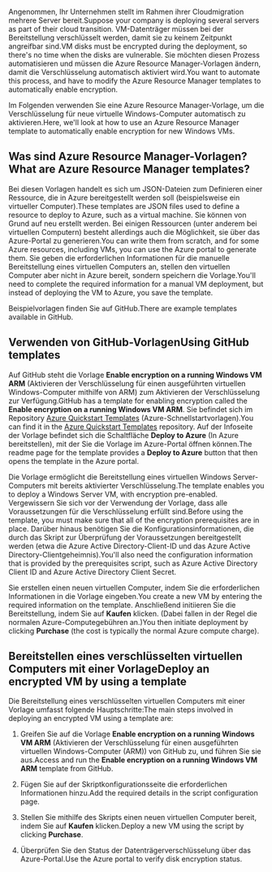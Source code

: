 <span data-ttu-id="bae64-101">Angenommen, Ihr Unternehmen stellt im Rahmen ihrer Cloudmigration mehrere Server bereit.</span><span class="sxs-lookup"><span data-stu-id="bae64-101">Suppose your company is deploying several servers as part of their cloud transition.</span></span> <span data-ttu-id="bae64-102">VM-Datenträger müssen bei der Bereitstellung verschlüsselt werden, damit sie zu keinem Zeitpunkt angreifbar sind.</span><span class="sxs-lookup"><span data-stu-id="bae64-102">VM disks must be encrypted during the deployment, so there's no time when the disks are vulnerable.</span></span> <span data-ttu-id="bae64-103">Sie möchten diesen Prozess automatisieren und müssen die Azure Resource Manager-Vorlagen ändern, damit die Verschlüsselung automatisch aktiviert wird.</span><span class="sxs-lookup"><span data-stu-id="bae64-103">You want to automate this process, and have to modify the Azure Resource Manager templates to automatically enable encryption.</span></span>

<span data-ttu-id="bae64-104">Im Folgenden verwenden Sie eine Azure Resource Manager-Vorlage, um die Verschlüsselung für neue virtuelle Windows-Computer automatisch zu aktivieren.</span><span class="sxs-lookup"><span data-stu-id="bae64-104">Here, we'll look at how to use an Azure Resource Manager template to automatically enable encryption for new Windows VMs.</span></span>

## <a name="what-are-azure-resource-manager-templates"></a><span data-ttu-id="bae64-105">Was sind Azure Resource Manager-Vorlagen?</span><span class="sxs-lookup"><span data-stu-id="bae64-105">What are Azure Resource Manager templates?</span></span>

<span data-ttu-id="bae64-106">Bei diesen Vorlagen handelt es sich um JSON-Dateien zum Definieren einer Ressource, die in Azure bereitgestellt werden soll (beispielsweise ein virtueller Computer).</span><span class="sxs-lookup"><span data-stu-id="bae64-106">These templates are JSON files used to define a resource to deploy to Azure, such as a virtual machine.</span></span> <span data-ttu-id="bae64-107">Sie können von Grund auf neu erstellt werden. Bei einigen Ressourcen (unter anderem bei virtuellen Computern) besteht allerdings auch die Möglichkeit, sie über das Azure-Portal zu generieren.</span><span class="sxs-lookup"><span data-stu-id="bae64-107">You can write them from scratch, and for some Azure resources, including VMs, you can use the Azure portal to generate them.</span></span> <span data-ttu-id="bae64-108">Sie geben die erforderlichen Informationen für die manuelle Bereitstellung eines virtuellen Computers an, stellen den virtuellen Computer aber nicht in Azure bereit, sondern speichern die Vorlage.</span><span class="sxs-lookup"><span data-stu-id="bae64-108">You'll need to complete the required information for a manual VM deployment, but instead of deploying the VM to Azure, you save the template.</span></span>

<span data-ttu-id="bae64-109">Beispielvorlagen finden Sie auf GitHub.</span><span class="sxs-lookup"><span data-stu-id="bae64-109">There are example templates available in GitHub.</span></span>

## <a name="using-github-templates"></a><span data-ttu-id="bae64-110">Verwenden von GitHub-Vorlagen</span><span class="sxs-lookup"><span data-stu-id="bae64-110">Using GitHub templates</span></span>

<span data-ttu-id="bae64-111">Auf GitHub steht die Vorlage **Enable encryption on a running Windows VM ARM** (Aktivieren der Verschlüsselung für einen ausgeführten virtuellen Windows-Computer mithilfe von ARM) zum Aktivieren der Verschlüsselung zur Verfügung.</span><span class="sxs-lookup"><span data-stu-id="bae64-111">GitHub has a template for enabling encryption called the **Enable encryption on a running Windows VM ARM**.</span></span> <span data-ttu-id="bae64-112">Sie befindet sich im Repository [Azure Quickstart Templates](https://github.com/Azure/azure-quickstart-templates) (Azure-Schnellstartvorlagen).</span><span class="sxs-lookup"><span data-stu-id="bae64-112">You can find it in the [Azure Quickstart Templates](https://github.com/Azure/azure-quickstart-templates) repository.</span></span> <span data-ttu-id="bae64-113">Auf der Infoseite der Vorlage befindet sich die Schaltfläche **Deploy to Azure** (In Azure bereitstellen), mit der Sie die Vorlage im Azure-Portal öffnen können.</span><span class="sxs-lookup"><span data-stu-id="bae64-113">The readme page for the template provides a **Deploy to Azure** button that then opens the template in the Azure portal.</span></span>

<span data-ttu-id="bae64-114">Die Vorlage ermöglicht die Bereitstellung eines virtuellen Windows Server-Computers mit bereits aktivierter Verschlüsselung.</span><span class="sxs-lookup"><span data-stu-id="bae64-114">The template enables you to deploy a Windows Server VM, with encryption pre-enabled.</span></span> <span data-ttu-id="bae64-115">Vergewissern Sie sich vor der Verwendung der Vorlage, dass alle Voraussetzungen für die Verschlüsselung erfüllt sind.</span><span class="sxs-lookup"><span data-stu-id="bae64-115">Before using the template, you must make sure that all of the encryption prerequisites are in place.</span></span> <span data-ttu-id="bae64-116">Darüber hinaus benötigen Sie die Konfigurationsinformationen, die durch das Skript zur Überprüfung der Voraussetzungen bereitgestellt werden (etwa die Azure Active Directory-Client-ID und das Azure Active Directory-Clientgeheimnis).</span><span class="sxs-lookup"><span data-stu-id="bae64-116">You'll also need the configuration information that is provided by the prerequisites script, such as Azure Active Directory Client ID and Azure Active Directory Client Secret.</span></span>

<span data-ttu-id="bae64-117">Sie erstellen einen neuen virtuellen Computer, indem Sie die erforderlichen Informationen in die Vorlage eingeben.</span><span class="sxs-lookup"><span data-stu-id="bae64-117">You create a new VM by entering the required information on the template.</span></span> <span data-ttu-id="bae64-118">Anschließend initiieren Sie die Bereitstellung, indem Sie auf **Kaufen** klicken. (Dabei fallen in der Regel die normalen Azure-Computegebühren an.)</span><span class="sxs-lookup"><span data-stu-id="bae64-118">You then initiate deployment by clicking **Purchase** (the cost is typically the normal Azure compute charge).</span></span>

## <a name="deploy-an-encrypted-vm-by-using-a-template"></a><span data-ttu-id="bae64-119">Bereitstellen eines verschlüsselten virtuellen Computers mit einer Vorlage</span><span class="sxs-lookup"><span data-stu-id="bae64-119">Deploy an encrypted VM by using a template</span></span>

<span data-ttu-id="bae64-120">Die Bereitstellung eines verschlüsselten virtuellen Computers mit einer Vorlage umfasst folgende Hauptschritte:</span><span class="sxs-lookup"><span data-stu-id="bae64-120">The main steps involved in deploying an encrypted VM using a template are:</span></span>

1. <span data-ttu-id="bae64-121">Greifen Sie auf die Vorlage **Enable encryption on a running Windows VM ARM** (Aktivieren der Verschlüsselung für einen ausgeführten virtuellen Windows-Computer (ARM)) von GitHub zu, und führen Sie sie aus.</span><span class="sxs-lookup"><span data-stu-id="bae64-121">Access and run the **Enable encryption on a running Windows VM ARM** template from GitHub.</span></span>

1. <span data-ttu-id="bae64-122">Fügen Sie auf der Skriptkonfigurationsseite die erforderlichen Informationen hinzu.</span><span class="sxs-lookup"><span data-stu-id="bae64-122">Add the required details in the script configuration page.</span></span>

1. <span data-ttu-id="bae64-123">Stellen Sie mithilfe des Skripts einen neuen virtuellen Computer bereit, indem Sie auf **Kaufen** klicken.</span><span class="sxs-lookup"><span data-stu-id="bae64-123">Deploy a new VM using the script by clicking **Purchase**.</span></span>

1. <span data-ttu-id="bae64-124">Überprüfen Sie den Status der Datenträgerverschlüsselung über das Azure-Portal.</span><span class="sxs-lookup"><span data-stu-id="bae64-124">Use the Azure portal to verify disk encryption status.</span></span>
